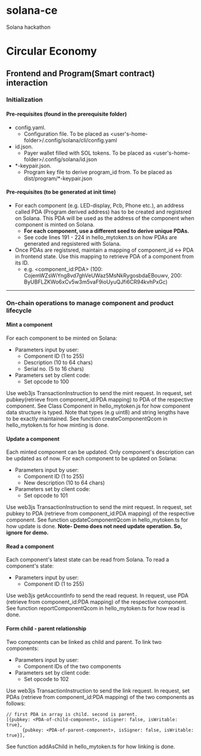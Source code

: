 # solana-ce
Solana hackathon

# Circular Economy
## Frontend and Program(Smart contract) interaction

### Initialization
#### Pre-requisites (found in the prerequisite folder)
- config.yaml. 
  - Configuration file. To be placed as <user's-home-folder>/.config/solana/cli/config.yaml
- id.json. 
  - Payer wallet filled with SOL tokens. To be placed as <user's-home-folder>/.config/solana/id.json
- \*-keypair.json.
  - Program key file to derive program_id from. To be placed as dist/program/\*-keypair.json

#### Pre-requisites (to be generated at init time)
- For each component (e.g. LED-display, Pcb, Phone etc.), an address called PDA (Program derived address) has to be created and registsred on Solana. This PDA will be used as the address of the component when component is minted on Solana.
  - **For each component, use a different seed to derive unique PDAs.**
  - See code lines 191 - 224 in hello_mytoken.ts on how PDAs are generated and regsistered with Solana.
- Once PDAs are registsred, maintain a mapping of component_id <-> PDA in frontend state. Use this mapping to retrieve PDA of a component from its ID.
  - e.g. <component_id:PDA> (100: CojemWZsWiYng8vd7ghVeUWaz5MsNkRygosbdaEBouwv, 200: ByUBFLZKWo6xCv5w3m5vaF9ioUyuQJfi6CR94kvhPxGc)

---

### On-chain operations to manage component and product lifecycle
#### Mint a component
For each component to be minted on Solana:
- Parameters input by user:
  - Component ID (1 to 255)
  - Description (10 to 64 chars)
  - Serial no. (5 to 16 chars)
- Parameters set by client code: 
  - Set opcode to 100

Use web3js TransactionInstruction to send the mint request. In request, set pubkey(retrieve from component_id:PDA mapping) to PDA of the respective component.
See Class Component in hello_mytoken.js for how component data structure is typed. Note that types (e.g uint8) and string lengths have to be exactly maintained. 
See function createComponentQcom in hello_mytoken.ts for how minting is done.

#### Update a component
Each minted component can be updated. Only component's description can be updated as of now.
For each component to be updated on Solana:
- Parameters input by user:
  - Component ID (1 to 255)
  - New description (10 to 64 chars)
- Parameters set by client code: 
  - Set opcode to 101

Use web3js TransactionInstruction to send the mint request. In request, set pubkey to PDA (retrieve from component_id:PDA mapping) of the respective component.
See function updateComponentQcom in hello_mytoken.ts for how update is done.
**Note- Demo does not need update operation. So, ignore for demo.**


#### Read a component
Each component's latest state can be read from Solana.
To read a component's state:
- Parameters input by user:
  - Component ID (1 to 255)

Use web3js getAccountInfo to send the read request. In request, use PDA (retrieve from component_id:PDA mapping) of the respective component. 
See function reportComponentQcom in hello_mytoken.ts for how read is done.

#### Form child - parent relationship
Two components can be linked as child and parent.
To link two components:
- Parameters input by user:
  - Component IDs of the two components
- Parameters set by client code:
  - Set opcode to 102 

Use web3js TransactionInstruction to send the link request. In request, set PDAs (retrieve from component_id:PDA mapping) of the two components as follows:
```
// first PDA in array is child. second is parent.
[{pubkey: <PDA-of-child-component>, isSigner: false, isWritable: true},
      {pubkey: <PDA-of-parent-component>, isSigner: false, isWritable: true}],
```      
See function addAsChild in hello_mytoken.ts for how linking is done.





